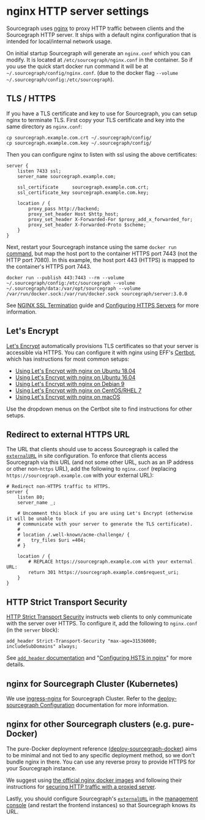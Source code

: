 # nginx HTTP server settings

Sourcegraph uses [nginx](https://nginx.org/en/) to proxy HTTP traffic between clients and the Sourcegraph HTTP server. It ships with a default nginx configuration that is intended for local/internal network usage.

On initial startup Sourcegraph will generate an `nginx.conf` which you can modify. It is located at `/etc/sourcegraph/nginx.conf` in the container. So if you use the quick start docker run command it will be at `~/.sourcegraph/config/nginx.conf`. (due to the docker flag `--volume ~/.sourcegraph/config:/etc/sourcegraph`).

## TLS / HTTPS

If you have a TLS certificate and key to use for Sourcegraph, you can setup nginx to terminate TLS. First copy your TLS certificate and key into the same directory as `nginx.conf`:

```shell
cp sourcegraph.example.com.crt ~/.sourcegraph/config/
cp sourcegraph.example.com.key ~/.sourcegraph/config/
```

Then you can configure nginx to listen with ssl using the above certificates:

```nginx
server {
    listen 7433 ssl;
    server_name sourcegraph.example.com;

    ssl_certificate     sourcegraph.example.com.crt;
    ssl_certificate_key sourcegraph.example.com.key;

    location / {
        proxy_pass http://backend;
        proxy_set_header Host $http_host;
        proxy_set_header X-Forwarded-For $proxy_add_x_forwarded_for;
        proxy_set_header X-Forwarded-Proto $scheme;
    }
}
```

Next, restart your Sourcegraph instance using the same `docker run` [command](install/docker/index.md), but map the host port to the container HTTPS port 7443 (not the HTTP port 7080). In this example, the host port 443 (HTTPS) is mapped to the container's HTTPS port 7443.

<!--
  DO NOT CHANGE THIS TO A CODEBLOCK.
  We want line breaks for readability, but backslashes to escape them do not work cross-platform.
  This uses line breaks that are rendered but not copy-pasted to the clipboard.
-->
<pre class="pre-wrap"><code>docker run<span class="virtual-br"></span> --publish 443:7443 --rm<span class="virtual-br"></span> --volume ~/.sourcegraph/config:/etc/sourcegraph<span class="virtual-br"></span> --volume ~/.sourcegraph/data:/var/opt/sourcegraph<span class="virtual-br"></span> --volume /var/run/docker.sock:/var/run/docker.sock<span class="virtual-br"></span> sourcegraph/server:3.0.0</code></pre>

See [NGINX SSL Termination](https://docs.nginx.com/nginx/admin-guide/security-controls/terminating-ssl-http/) guide and [Configuring HTTPS Servers](https://nginx.org/en/docs/http/configuring_https_servers.html) for more information.

## Let's Encrypt

[Let's Encrypt](https://letsencrypt.org) automatically provisions TLS certificates so that your server is accessible via HTTPS. You can configure it with nginx using EFF's [Certbot](https://certbot.eff.org/), which has instructions for most common setups:

- [Using Let's Encrypt with nginx on Ubuntu 18.04](https://certbot.eff.org/lets-encrypt/ubuntubionic-nginx)
- [Using Let's Encrypt with nginx on Ubuntu 16.04](https://certbot.eff.org/lets-encrypt/ubuntuxenial-nginx)
- [Using Let's Encrypt with nginx on Debian 9](https://certbot.eff.org/lets-encrypt/debianstretch-nginx)
- [Using Let's Encrypt with nginx on CentOS/RHEL 7](https://certbot.eff.org/lets-encrypt/centosrhel7-nginx)
- [Using Let's Encrypt with nginx on macOS](https://certbot.eff.org/lets-encrypt/osx-nginx)

Use the dropdown menus on the Certbot site to find instructions for other setups.

## Redirect to external HTTPS URL

The URL that clients should use to access Sourcegraph is called the [`externalURL`](site_config/all.md#externalurl-string) in site configuration. To enforce that clients access Sourcegraph via this URL (and not some other URL, such as an IP address or other non-`https` URL), add the following to `nginx.conf` (replacing `https://sourcegraph.example.com` with your external URL):

``` nginx
# Redirect non-HTTPS traffic to HTTPS.
server {
    listen 80;
    server_name _;

    # Uncomment this block if you are using Let's Encrypt (otherwise it will be unable to
    # communicate with your server to generate the TLS certificate).
    #
    # location /.well-known/acme-challenge/ {
    #    try_files $uri =404;
    # }

    location / {
        # REPLACE https://sourcegraph.example.com with your external URL:
        return 301 https://sourcegraph.example.com$request_uri;
    }
}
```

## HTTP Strict Transport Security

[HTTP Strict Transport Security](https://en.wikipedia.org/wiki/HTTP_Strict_Transport_Security) instructs web clients to only communicate with the server over HTTPS. To configure it, add the following to `nginx.conf` (in the `server` block):

``` nginx
add_header Strict-Transport-Security "max-age=31536000; includeSubDomains" always;
```

See [`add_header` documentation](https://nginx.org/en/docs/http/ngx_http_headers_module.html#add_header) and "[Configuring HSTS in nginx](https://www.nginx.com/blog/http-strict-transport-security-hsts-and-nginx/)" for more details.

## nginx for Sourcegraph Cluster (Kubernetes)

We use [ingress-nginx](https://kubernetes.github.io/ingress-nginx/) for Sourcegraph Cluster. Refer to the [deploy-sourcegraph Configuration](https://github.com/sourcegraph/deploy-sourcegraph/blob/master/docs/configure.md) documentation for more information.

## nginx for other Sourcegraph clusters (e.g. pure-Docker)

The pure-Docker deployment reference ([deploy-sourcegraph-docker](https://github.com/sourcegraph/deploy-sourcegraph-docker)) aims to be minimal and not tied to any specific deployment method, so we don't bundle nginx in there. You can use any reverse proxy to provide HTTPS for your Sourcegraph instance.

We suggest using [the official nginx docker images](https://hub.docker.com/_/nginx) and following their instructions for [securing HTTP traffic with a proxied server](https://docs.nginx.com/nginx/admin-guide/security-controls/securing-http-traffic-upstream/).

Lastly, you should configure Sourcegraph's [`externalURL`](site_config/all.md#externalurl-string) in the [management console](management_console.md) (and restart the frontend instances) so that Sourcegraph knows its URL.

